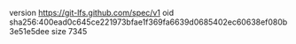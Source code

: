 version https://git-lfs.github.com/spec/v1
oid sha256:400ead0c645ce221973bfae1f369fa6639d0685402ec60638ef080b3e51e5dee
size 7345
